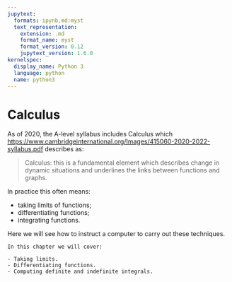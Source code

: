 ```yaml
---
jupytext:
  formats: ipynb,md:myst
  text_representation:
    extension: .md
    format_name: myst
    format_version: 0.12
    jupytext_version: 1.6.0
kernelspec:
  display_name: Python 3
  language: python
  name: python3
---
```


# Calculus

As of 2020, the A-level syllabus includes Calculus which
<https://www.cambridgeinternational.org/Images/415060-2020-2022-syllabus.pdf>
describes as:

> Calculus: this is a fundamental element which describes change in dynamic
> situations and underlines the links between functions and graphs.

In practice this often means:

- taking limits of functions;
- differentiating functions;
- integrating functions.

Here we will see how to instruct a computer to carry out these techniques.

```{important}
In this chapter we will cover:

- Taking limits.
- Differentiating functions.
- Computing definite and indefinite integrals.
```
